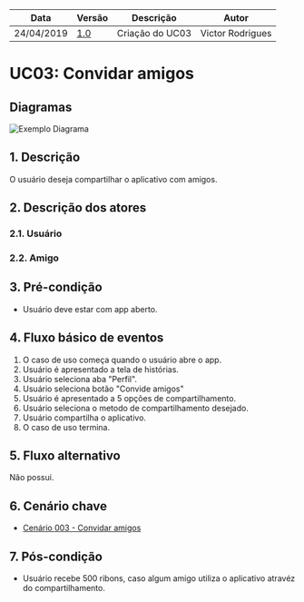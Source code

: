 | Data       | Versão  | Descrição       | Autor            |
| ---------- | ------- | --------------- | ---------------- |
| 24/04/2019 | [1.0]() | Criação do UC03 | Victor Rodrigues |


# UC03: Convidar amigos

## Diagramas
![Exemplo Diagrama]()


## 1. Descrição
O usuário deseja compartilhar o aplicativo com amigos.

## 2. Descrição dos atores

### 2.1. Usuário
### 2.2. Amigo

## 3. Pré-condição
- Usuário deve estar com app aberto.

## 4. Fluxo básico de eventos
1. O caso de uso começa quando o usuário abre o app.
2. Usuário é apresentado a tela de histórias.
3. Usuário seleciona aba "Perfil".
4. Usuário seleciona botão "Convide amigos"
5. Usuário é apresentado a 5 opções de compartilhamento.
6. Usuário seleciona o metodo de compartilhamento desejado.
7. Usuário compartilha o aplicativo.
8. O caso de uso termina.

## 5. Fluxo alternativo
Não possui.

## 6. Cenário chave

- [Cenário 003 - Convidar amigos](https://github.com/requisitos-2019-1/Ribon/blob/master/Modelagem%20de%20Requisitos/Cenarios/Convidar_amigos.md)

## 7. Pós-condição
- Usuário recebe 500 ribons, caso algum amigo utiliza o aplicativo atravéz do compartilhamento.
